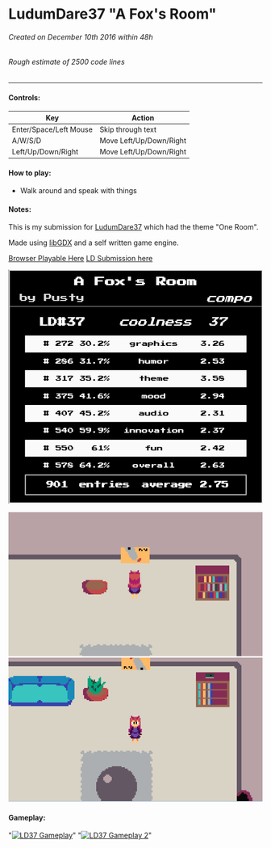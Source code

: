 # LudumDare37 "A Fox's Room"
###### Created on December 10th 2016 within 48h
###### Rough estimate of 2500 code lines
***

#### Controls:
| Key                     | Action                  |
|-------------------------|-------------------------|
| Enter/Space/Left Mouse  | Skip through text       |
| A/W/S/D                 | Move Left/Up/Down/Right |
| Left/Up/Down/Right      | Move Left/Up/Down/Right |

#### How to play:
- Walk around and speak with things

#### Notes:
This is my submission for [LudumDare37](http://ludumdare.com/compo/2016/11/28/were-runinng-ludum-dare-37-on-ldjam-com/) which had the theme "One Room".

Made using [libGDX](https://libgdx.badlogicgames.com/) and a self written game engine.

[Browser Playable Here](https://pusty.itch.io/a-foxs-room)
[LD Submission here](http://ludumdare.com/compo/ludum-dare-37/?action=preview&uid=55076)

![Score](/readme/ld37.png)

![Screenshot1](/readme/LudumDare37_0.png)
![Screenshot2](/readme/LudumDare37_1.png)

#### Gameplay:
"[![LD37 Gameplay](https://img.youtube.com/vi/P8eVGz4mVJQ/0.jpg)](https://www.youtube.com/watch?v=P8eVGz4mVJQ)"
"[![LD37 Gameplay 2](https://img.youtube.com/vi/8DA9h9mEENM/0.jpg)](https://www.youtube.com/watch?v=8DA9h9mEENM&t=630s)"